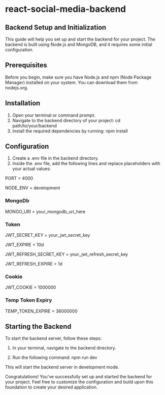 # react-social-media-backend

## Backend Setup and Initialization
This guide will help you set up and start the backend for your project. The backend is built using Node.js and MongoDB, and it requires some initial configuration.

## Prerequisites
Before you begin, make sure you have Node.js and npm (Node Package Manager) installed on your system. You can download them from nodejs.org.

## Installation
1. Open your terminal or command prompt.
2. Navigate to the backend directory of your project: cd path/to/your/backend
3. Install the required dependencies by running: npm install

## Configuration
1. Create a .env file in the backend directory.
2. Inside the .env file, add the following lines and replace placeholders with your actual values:

  PORT = 4000
  
  NODE_ENV = development
  
  ### MongoDb
  MONGO_URI = your_mongodb_uri_here
  
  ### Token
  JWT_SECRET_KEY = your_jwt_secret_key
  
  JWT_EXPIRE = 10d
  
  JWT_REFRESH_SECRET_KEY = your_jwt_refresh_secret_key
  
  JWT_REFRESH_EXPIRE = 1d
  
  ### Cookie
  JWT_COOKIE = 1000000
  
  ### Temp Token Expiry
  TEMP_TOKEN_EXPIRE = 36000000

## Starting the Backend
To start the backend server, follow these steps:

1. In your terminal, navigate to the backend directory.

2. Run the following command: npm run dev

This will start the backend server in development mode.

Congratulations! You've successfully set up and started the backend for your project. 
Feel free to customize the configuration and build upon this foundation to create your desired application.
